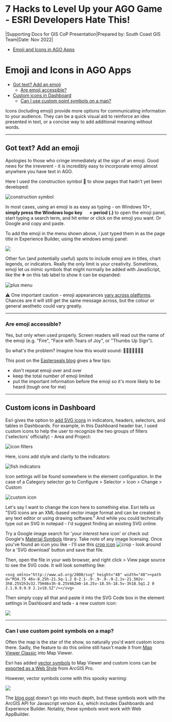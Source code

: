 7 Hacks to Level Up your AGO Game - ESRI Developers Hate This! <!-- omit in toc -->
===
<!-- table in GitHub Markdown -->
|Supporting Docs for GIS CoP Presentation|Prepared by: South Coast GIS Team|Date: Nov 2022|

- [Emoji and Icons in AGO Apps](#emoji-and-icons-in-ago-apps)

# Emoji and Icons in AGO Apps
<!-- no toc -->
  - [Got text? Add an emoji](#got-text-add-an-emoji)
    - [Are emoji accessible?](#sidenote-are-emoji-accessible)
  - [Custom icons in Dashboard](#custom-icons-in-dashboard)
    - [Can I use custom point symbols on a map?](#can-i-use-custom-point-symbols-on-a-map)

Icons (including emoji) provide more options for communicating information to your audience. They can be a quick visual aid to reinforce an idea presented in text, or a concise way to add additional meaning without words. 

---

## Got text? Add an emoji
Apologies to those who cringe immediately at the sign of an emoji. Good news for the irreverent - it is incredibly easy to incorporate emoji almost anywhere you have text in AGO. 

Here I used the construction symbol 🚧 to show pages that hadn't yet been developed:

![construction symbol](img/construction-emoji.png "🚧 used to show pages not yet developed")   

In most cases, using an emoji is as easy as typing - on Windows 10+, **simply press the Windows logo key <img src="img/windows-logo.png" width="15em"> + period (.)** to open the emoji panel, start typing a search term, and hit enter or click on the emoji you want. Or Google and copy and paste.

To add the emoji in the menu shown above, I just typed them in as the page title in Experience Builder, using the windows emoji panel:

![](img/emoji-EB.png)

Other fun (and potentially useful) spots to include emoji are in titles, chart legends, or indicators. Really the only limit is your creativity. Sometimes, emoji let us mimic symbols that might normally be added with JavaScript, like the ➕ on this tab label to show it can be expanded:

![plus menu](img/plus-tab.png "➕ next to the tab label to show it can be expanded")  

⚠ One important caution - emoji appearances [vary across platforms](https://thedavidbarton.github.io/blog/os-dependent-emoji-display/). Chances are it will still get the same message across, but the colour or general aesthetic could vary greatly.

---

### Are emoji accessible?
Yes, but only when used properly. Screen readers will read out the name of the emoji (e.g. "Fire", "Face with Tears of Joy", or "Thumbs Up Sign"). 

So what's the problem? Imagine how this would sound: 🍕🍕🍕😋🎉🎉🎉

This post on the [Easterseals blog](https://blog.easterseals.com/emojis-and-accessibility-the-dos-and-donts-of-including-emojis-in-texts-and-emails/) gives a few tips:
 - don't repeat emoji over and over
 - keep the total number of emoji limited
 - put the important information before the emoji so it's more likely to be heard (tough one for me)
---
## Custom icons in Dashboard
Esri gives the option to [add SVG icons](https://doc.arcgis.com/en/dashboards/latest/create-and-share/use-custom-icons.htm) in indicators, headers, selectors, and tables in Dashboards. For example, in this Dashboard header bar, I used custom icons to help the user to recognize the two groups of filters ('selectors' officially) - Area and Project:

![icon filters](img/icon-filters.png "Using icons in an AGO Dashboard selector to support text") 

Here, icons add style and clarity to the indicators:

![fish indicators](img/icon-indicator.png "Icons showing the subject of each indicator")  

Icon settings will be found somewhere in the element configuration. In the case of a Category selector go to Configure > Selector > Icon > Change > Custom

![custom icon](img/custom-icon.png "Custom icon settings")

Let's say I want to change the icon here to something else. Esri tells us "SVG icons are an XML-based vector image format and can be created in any text editor or using drawing software." And while you could technically type out an SVG in notepad - I'd suggest finding an existing SVG online.

Try a Google image search for '*your interest here* icon' or check out Google's [Material Symbols](https://fonts.google.com/icons) library. Take note of any image licensing. Once you've found an icon you like - I'll use this [crop icon](https://fonts.google.com/icons?selected=Material+Symbols+Outlined:crop:FILL@0;wght@400;GRAD@0;opsz@48) ![crop](img/crop.svg) - look around for a 'SVG download' button and save that file.

Then, open the file in your web browser, and right click > View page source to see the SVG code. It will look something like:

```
<svg xmlns="http://www.w3.org/2000/svg" height="48" width="48"><path d="M34.75 46v-8.25h-21.5q-1.2 0-2.1-.9-.9-.9-.9-2.1v-21.5H2v-3h8.25V2h3v32.75H46v3h-8.25V46Zm0-14.25v-18.5h-18.5v-3h18.5q1.2 0 2.1.9.9.9.9 2.1v18.5Z"/></svg>
```

Then simply copy all that and paste it into the SVG Code box in the element settings in Dashboard and tada - a new custom icon:

![](img/new-icon-indicator.png)  


---

### Can I use custom point symbols on a map?
Often the map is the star of the show, so naturally you'd want custom icons there. Sadly, the feature to do this online still hasn't made it from [Map Viewer Classic](https://www.esri.com/arcgis-blog/products/arcgis-online/mapping/using-images-as-custom-point-symbols/) into Map Viewer.

Esri has added [vector symbols](https://www.esri.com/arcgis-blog/products/arcgis-online/mapping/do-more-with-symbols-in-map-viewer-beta/) to Map Viewer and custom icons can be [exported as a Web Style](https://www.esri.com/arcgis-blog/products/arcgis-online/mapping/use-published-2d-symbols-in-arcgis-online/) from ArcGIS Pro. 

However, vector symbols come with this spooky warning:

![](img/symbol-warning.png)  

The [blog post](https://www.esri.com/arcgis-blog/products/arcgis-online/mapping/do-more-with-symbols-in-map-viewer-beta/) doesn't go into much depth, but these symbols work with the ArcGIS API for Javascript version 4.x, which includes Dashboards and Experience Builder. Notably, these symbols wont work with Web AppBuilder. 